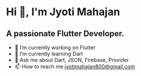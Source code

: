 # Hi 👋, I'm Jyoti Mahajan

## A passionate Flutter Developer.
- 🔭 I’m currently working on Flutter
- 🌱 I’m currently learning Dart
- 💬 Ask me about Dart, JSON, Firebase, Provider
- 📫 How to reach me jyotimahajan800@gmail.com

<!--
**mjjyoti/mjjyoti** is a ✨ _special_ ✨ repository because its `README.md` (this file) appears on your GitHub profile.

Here are some ideas to get you started:

- 🔭 I’m currently working on Flutter
- 🌱 I’m currently learning Dart
- 👯 I’m looking to collaborate on ...
- 🤔 I’m looking for help with ...
- 💬 Ask me about ...
- 📫 How to reach me: ...
- 😄 Pronouns: ...
- ⚡ Fun fact: ...
-->
